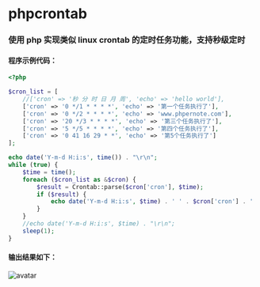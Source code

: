 # phpcrontab

### 使用 php 实现类似 linux crontab 的定时任务功能，支持秒级定时

#### 程序示例代码：

```php
<?php

$cron_list = [
    //['cron' => '秒 分 时 日 月 周', 'echo' => 'hello world'],
    ['cron' => '0 */1 * * * *', 'echo' => '第一个任务执行了'],
    ['cron' => '0 */2 * * * *', 'echo' => 'www.phpernote.com'],
    ['cron' => '20 */3 * * * *', 'echo' => '第三个任务执行了'],
    ['cron' => '5 */5 * * * *', 'echo' => '第四个任务执行了'],
    ['cron' => '0 41 16 29 * *', 'echo' => '第5个任务执行了']
];

echo date('Y-m-d H:i:s', time()) . "\r\n";
while (true) {
    $time = time();
    foreach ($cron_list as &$cron) {
        $result = Crontab::parse($cron['cron'], $time);
        if ($result) {
            echo date('Y-m-d H:i:s', $time) . ' ' . $cron['cron'] . ' ' . $cron['echo'] . "\r\n";
        }
    }
    //echo date('Y-m-d H:i:s', $time) . "\r\n";
    sleep(1);
}
```

#### 输出结果如下：<br />

![avatar](http://image.phpernote.com/phpcrontab.png)
